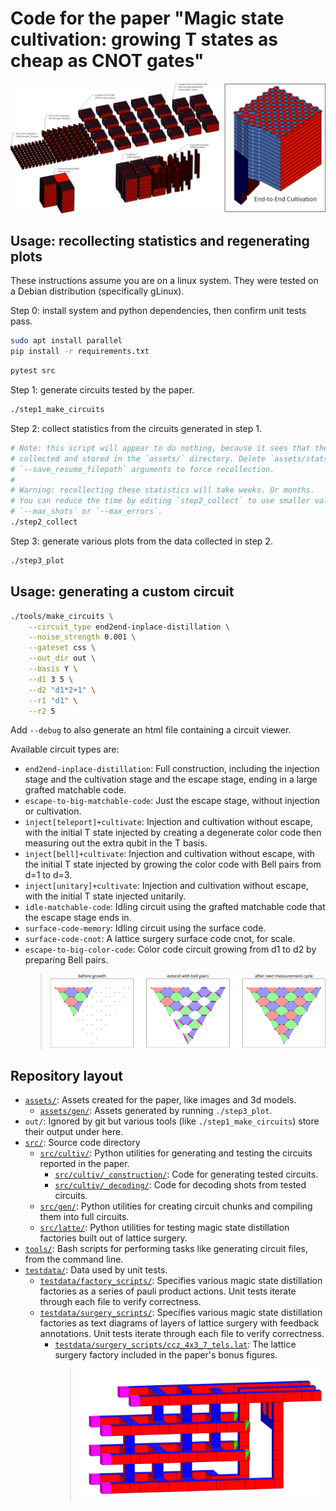 Code for the paper "Magic state cultivation: growing T states as cheap as CNOT gates"
=====================================================================================

![factory](assets/cultivation-layout.png)

## Usage: recollecting statistics and regenerating plots

These instructions assume you are on a linux system.
They were tested on a Debian distribution (specifically gLinux).

Step 0: install system and python dependencies, then confirm unit tests pass.

```bash
sudo apt install parallel
pip install -r requirements.txt
```

```bash
pytest src
```

Step 1: generate circuits tested by the paper.

```bash
./step1_make_circuits
```

Step 2: collect statistics from the circuits generated in step 1.

```bash
# Note: this script will appear to do nothing, because it sees that the data is already
# collected and stored in the `assets/` directory. Delete `assets/stats.csv` or change
# `--save_resume_filepath` arguments to force recollection.
#
# Warning: recollecting these statistics will take weeks. Or months.
# You can reduce the time by editing `step2_collect` to use smaller values of
# `--max_shots` or `--max_errors`.
./step2_collect
```

Step 3: generate various plots from the data collected in step 2.

```bash
./step3_plot
```

## Usage: generating a custom circuit

```bash
./tools/make_circuits \
    --circuit_type end2end-inplace-distillation \
    --noise_strength 0.001 \
    --gateset css \
    --out_dir out \
    --basis Y \
    --d1 3 5 \
    --d2 "d1*2+1" \
    --r1 "d1" \
    --r2 5
```

Add `--debug` to also generate an html file containing a circuit viewer.

Available circuit types are:

- `end2end-inplace-distillation`: Full construction, including the injection stage and the cultivation stage and the escape stage, ending in a large grafted matchable code.
- `escape-to-big-matchable-code`: Just the escape stage, without injection or cultivation. 
- `inject[teleport]+cultivate`: Injection and cultivation without escape, with the initial T state injected by creating a degenerate color code then measuring out the extra qubit in the T basis.
- `inject[bell]+cultivate`: Injection and cultivation without escape, with the initial T state injected by growing the color code with Bell pairs from d=1 to d=3.
- `inject[unitary]+cultivate`: Injection and cultivation without escape, with the initial T state injected unitarily. 
- `idle-matchable-code`: Idling circuit using the grafted matchable code that the escape stage ends in.
- `surface-code-memory`: Idling circuit using the surface code.
- `surface-code-cnot`: A lattice surgery surface code cnot, for scale.
- `escape-to-big-color-code`:
    Color code circuit growing from d1 to d2 by preparing Bell pairs.
    > ![color code growth](assets/gen/color-code-growth.png)


## Repository layout

- [`assets/`](assets/): Assets created for the paper, like images and 3d models.
    - [`assets/gen/`](assets/gen/): Assets generated by running `./step3_plot`.
- `out/`: Ignored by git but various tools (like `./step1_make_circuits`) store their output under here.
- [`src/`](src/): Source code directory
    - [`src/cultiv/`](src/cultiv/): Python utilities for generating and testing the circuits reported in the paper.
        - [`src/cultiv/_construction/`](src/cultiv/_construction/): Code for generating tested circuits.
        - [`src/cultiv/_decoding/`](src/cultiv/_decoding/): Code for decoding shots from tested circuits.
    - [`src/gen/`](src/gen/): Python utilities for creating circuit chunks and compiling them into full circuits.
    - [`src/latte/`](src/latte/): Python utilities for testing magic state distillation factories built out of lattice surgery.
- [`tools/`](tools/): Bash scripts for performing tasks like generating circuit files, from the command line.
- [`testdata/`](testdata/): Data used by unit tests.
    - [`testdata/factory_scripts/`](testdata/factory_scripts/): Specifies various magic state distillation factories as a series of pauli product actions. Unit tests iterate through each file to verify correctness.
    - [`testdata/surgery_scripts/`](testdata/surgery_scripts/): Specifies various magic state distillation factories as text diagrams of layers of lattice surgery with feedback annotations. Unit tests iterate through each file to verify correctness.
        - [`testdata/surgery_scripts/ccz_4x3_7_tels.lat`](testdata/surgery_scripts/ccz_4x3_7_tels.lat):
            The lattice surgery factory included in the paper's bonus figures.
            > ![factory](assets/factory_defect_diagram.png)